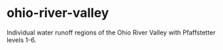 # ohio-river-valley
Individual water runoff regions of the Ohio River Valley with Pfaffstetter levels 1-6.  
